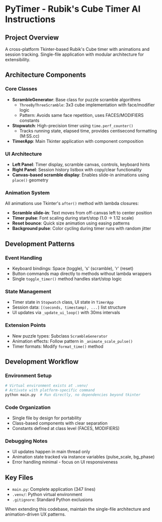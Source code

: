 # PyTimer - Rubik's Cube Timer AI Instructions

## Project Overview
A cross-platform Tkinter-based Rubik's Cube timer with animations and session tracking. Single-file application with modular architecture for extensibility.

## Architecture Components

### Core Classes
- **ScrambleGenerator**: Base class for puzzle scramble algorithms
  - `ThreeByThreeScramble`: 3x3 cube implementation with face/modifier logic
  - Pattern: Avoids same face repetition, uses FACES/MODIFIERS constants
- **Stopwatch**: High-precision timer using `time.perf_counter()`
  - Tracks running state, elapsed time, provides centisecond formatting (M:SS.cc)
- **TimerApp**: Main Tkinter application with component composition

### UI Architecture
- **Left Panel**: Timer display, scramble canvas, controls, keyboard hints
- **Right Panel**: Session history listbox with copy/clear functionality
- **Canvas-based scramble display**: Enables slide-in animations using `place()` geometry

### Animation System
All animations use Tkinter's `after()` method with lambda closures:
- **Scramble slide-in**: Text moves from off-canvas left to center position
- **Timer pulse**: Font scaling during start/stop (1.0 → 1.12 scale)
- **Reset bounce**: Quick size animation using easing patterns
- **Background pulse**: Color cycling during timer runs with random jitter

## Development Patterns

### Event Handling
- Keyboard bindings: Space (toggle), 's' (scramble), 'r' (reset)
- Button commands map directly to methods without lambda wrappers
- Single `toggle_timer()` method handles start/stop logic

### State Management
- Timer state in `Stopwatch` class, UI state in `TimerApp`
- Session data: `[(seconds, timestamp), ...]` list structure
- UI updates via `_update_ui_loop()` with 30ms intervals

### Extension Points
- New puzzle types: Subclass `ScrambleGenerator` 
- Animation effects: Follow pattern in `_animate_scale_pulse()`
- Timer formats: Modify `format_time()` method

## Development Workflow

### Environment Setup
```bash
# Virtual environment exists at .venv/
# Activate with platform-specific command
python main.py  # Run directly, no dependencies beyond tkinter
```

### Code Organization
- Single file by design for portability
- Class-based components with clear separation
- Constants defined at class level (FACES, MODIFIERS)

### Debugging Notes
- UI updates happen in main thread only
- Animation state tracked via instance variables (pulse_scale, bg_phase)
- Error handling minimal - focus on UI responsiveness

## Key Files
- `main.py`: Complete application (347 lines)
- `.venv/`: Python virtual environment
- `.gitignore`: Standard Python exclusions

When extending this codebase, maintain the single-file architecture and animation-driven UX patterns.
